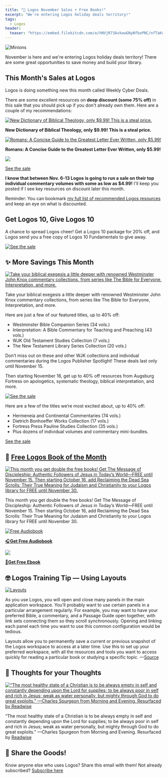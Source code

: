 ```yaml
---
title: "🦃 Logos November Sales + Free Books!"
excerpt: "We're entering Logos holiday deals territory!"
tags:
  - Logos
header:
  teaser: "https://embed.filekitcdn.com/e/hNVjR73AvkowGNyNfboPNC/nfTaKcWs3DmNSQ7t92F1wr"
---
```

![Minions](https://embed.filekitcdn.com/e/hNVjR73AvkowGNyNfboPNC/nfTaKcWs3DmNSQ7t92F1wr)

November is here and we're entering Logos holiday deals territory! There are some great opportunities to save money and build your library.

## This Month's Sales at Logos

Logos is doing something new this month called Weekly Cyber Deals.

There are some excellent resources on **deep discount (some 75% off)** in this sale that you should pick up if you don't already own them. Here are a couple of my recommendations:

[![New Dictionary of Biblical Theology, only $9.99! This is a steal price.](https://embed.filekitcdn.com/e/hNVjR73AvkowGNyNfboPNC/u5R8K54R5FfGYojbVvq7bn)](https://www.logos.com/product/27277/new-dictionary-of-biblical-theology)

**New Dictionary of Biblical Theology, only $9.99! This is a steal price.**

[![Romans: A Concise Guide to the Greatest Letter Ever Written, only $5.99!](https://embed.filekitcdn.com/e/hNVjR73AvkowGNyNfboPNC/njZ9NHhKXCFywY6a58E3Da)](https://partner.logosbible.com/click.track?CID=432198&AFID=467957&nonencodedurl=https://www.logos.com/product/222796/romans-a-concise-guide-to-the-greatest-letter-ever-written)

**Romans: A Concise Guide to the Greatest Letter Ever Written, only $5.99!**

![](https://embed.filekitcdn.com/e/hNVjR73AvkowGNyNfboPNC/4iAQnSMrjB21zFS5Fyysi4)

[See the sale](https://partners.faithlife.com/click.track?CID=466226&AFID=467957)

**I know that between Nov. 6-13 Logos is going to run a sale on their top individual commentary volumes with some as low as $4.99!** I'll keep you posted if I see key resources on discount later this month.

Reminder: You can bookmark [my full list of recommended Logos resources](https://www.logos.com/nickstapleton) and keep an eye on what is discounted.

## Get Logos 10, Give Logos 10

A chance to spread Logos cheer! Get a Logos 10 package for 20% off, and Logos send you a free copy of Logos 10 Fundamentals to give away.

[![See the sale](https://embed.filekitcdn.com/e/hNVjR73AvkowGNyNfboPNC/n31gJrw4vY6xitfQaGDfDi)](https://partners.faithlife.com/click.track?CID=431490&AFID=467957)

## ✨ More Savings This Month

[![Take your biblical exegesis a little deeper with renowned Westminster John Knox commentary collections, from series like The Bible for Everyone, Interpretation, and more.](https://embed.filekitcdn.com/e/hNVjR73AvkowGNyNfboPNC/ukhWYmJQFBMQ6tqfP8WGEr)](https://partners.faithlife.com/click.track?CID=436793&AFID=467957)

Take your biblical exegesis a little deeper with renowned Westminster John Knox commentary collections, from series like The Bible for Everyone, Interpretation, and more.

Here are just a few of our featured titles, up to 40% off:

- Westminster Bible Companion Series (34 vols.)
- Interpretation: A Bible Commentary for Teaching and Preaching (43 vols.)
- WJK Old Testament Studies Collection (7 vols.)
- The New Testament Library Series Collection (20 vols.)

Don’t miss out on these and other WJK collections and individual commentaries during the Logos Publisher Spotlight! These deals last only until November 15.

Then starting November 16, get up to 40% off resources from Augsburg Fortress on apologetics, systematic theology, biblical interpretation, and more.

[![See the sale](https://embed.filekitcdn.com/e/hNVjR73AvkowGNyNfboPNC/ss5eErzDmy8T2rXHiQnK6x)](https://partners.faithlife.com/click.track?CID=436793&AFID=467957)

Here are a few of the titles we’re most excited about, up to 40% off:

- Hermeneia and Continental Commentaries (74 vols.)
- Dietrich Bonhoeffer Works Collection (17 vols.)
- Fortress Press Pauline Studies Collection (35 vols.)
- Plus dozens of individual volumes and commentary mini-bundles.

[See the sale](https://partners.faithlife.com/click.track?CID=436793&AFID=467957)

## 📖 [Free Logos Book of the Month](https://partner.logosbible.com/click.track?CID=437858&AFID=467957)

[![This month you get double the free books! Get The Message of Discipleship: Authentic Followers of Jesus in Today’s World—FREE until November 15. Then starting October 16, add Reclaiming the Dead Sea Scrolls: Their True Meaning for Judaism and Christianity to your Logos library for FREE until November 30.](https://embed.filekitcdn.com/e/hNVjR73AvkowGNyNfboPNC/sYike3YBXyzJsqVq9jdHM7?ar=1%3A1&fit=crop)](https://partner.logosbible.com/click.track?CID=437858&AFID=467957)

This month you get double the free books! Get The Message of Discipleship: Authentic Followers of Jesus in Today’s World—FREE until November 15. Then starting October 16, add Reclaiming the Dead Sea Scrolls: Their True Meaning for Judaism and Christianity to your Logos library for FREE until November 30.

[![Free Audiobook](https://embed.filekitcdn.com/e/hNVjR73AvkowGNyNfboPNC/qprtzDSEUoopELoxr8ZcXJ)](https://partner.logosbible.com/click.track?CID=432198&AFID=467957&nonencodedurl=https://www.logos.com/free-audiobook)

[🎧 **​Get Free Audiobook**](https://partner.logosbible.com/click.track?CID=432198&AFID=467957&nonencodedurl=https://www.logos.com/free-audiobook)

[![](https://embed.filekitcdn.com/e/hNVjR73AvkowGNyNfboPNC/fiU5hcJr1h5J18TQYVqarm)](https://partner.logosbible.com/click.track?CID=432198&AFID=467957&nonencodedurl=https://www.logos.com/free-ebook)

[📖 **​Get Free Ebook**](https://partner.logosbible.com/click.track?CID=432198&AFID=467957&nonencodedurl=https://www.logos.com/free-ebook)

## 🤓 Logos Training Tip — Using Layouts

[![Layouts](https://embed.filekitcdn.com/e/hNVjR73AvkowGNyNfboPNC/rQVG5F6TAeKKNG5FnjeYB9)](https://support.logos.com/hc/en-us/articles/360016599631-What-are-Layouts-and-How-Do-I-Use-Them)

As you use Logos, you will open and close many panels in the main application workspace. You’ll probably want to use certain panels in a particular arrangement regularly. For example, you may want to have your preferred Bible, a commentary, and a Passage Guide open together, with link sets connecting them so they scroll synchronously. Opening and linking each panel each time you want to use this common configuration would be tedious.

Layouts allow you to permanently save a current or previous snapshot of the Logos workspace to access at a later time. Use this to set up your preferred workspace, with all the resources and tools you want to access quickly for reading a particular book or studying a specific topic. —[Source](https://support.logos.com/hc/en-us/articles/360016599631-What-are-Layouts-and-How-Do-I-Use-Them-)

## 💬 Thoughts for your Thoughts

[![“The most healthy state of a Christian is to be always empty in self and constantly depending upon the Lord for supplies; to be always poor in self and rich in Jesus; weak as water personally, but mighty through God to do great exploits.” —Charles Spurgeon from Morning and Evening. Resurfaced by Readwise](https://embed.filekitcdn.com/e/hNVjR73AvkowGNyNfboPNC/5i6MpeYCQ32QssxL8ZFQ6k)](https://partners.faithlife.com/click.track?CID=432198&AFID=467957&nonencodedurl=https://www.logos.com/product/252395/knowing-god)

“The most healthy state of a Christian is to be always empty in self and constantly depending upon the Lord for supplies; to be always poor in self and rich in Jesus; weak as water personally, but mighty through God to do great exploits.” —Charles Spurgeon from Morning and Evening. Resurfaced by [Readwise](https://readwise.io/i/nick139)

## 🙌 Share the Goods!

Know anyone else who uses Logos? Share this email with them! Not already subscribed? [Subscribe here](https://nickstapleton.ck.page/4154455aa2)

